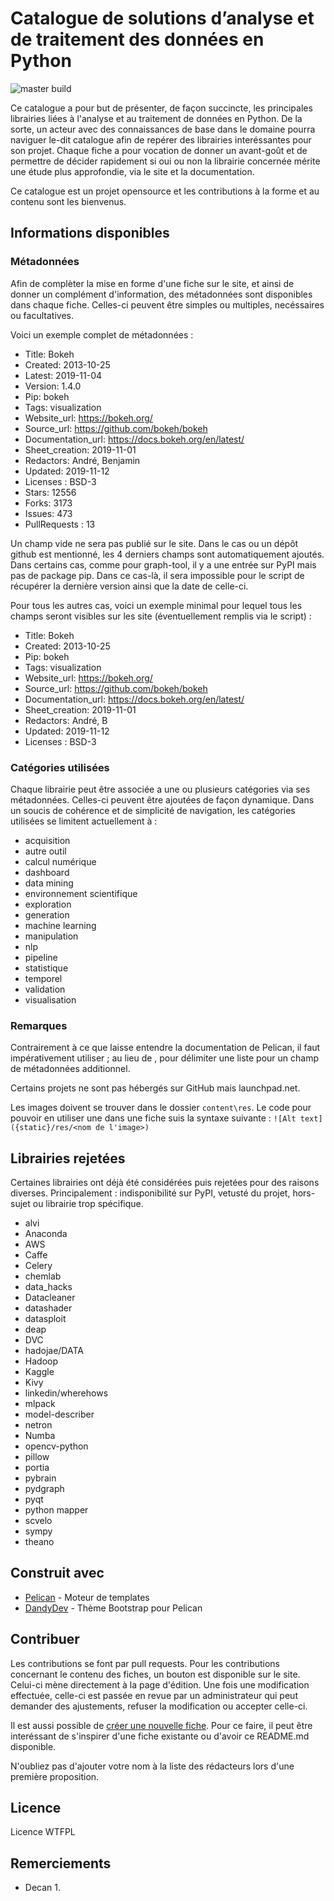 # Catalogue de solutions d’analyse et de traitement des données en Python

![master build](https://github.com/ecos-umons/catalogue-python/workflows/CI/badge.svg)

Ce catalogue a pour but de présenter, de façon succincte, les principales librairies liées à l'analyse et au traitement de données en Python. De la sorte, un acteur avec des connaissances de base dans le domaine pourra naviguer le-dit catalogue afin de repérer des librairies interéssantes pour son projet. Chaque fiche a pour vocation de donner un avant-goût et de permettre de décider rapidement si oui ou non la librairie concernée mérite une étude plus approfondie, via le site et la documentation.

Ce catalogue est un projet opensource et les contributions à la forme et au contenu sont les bienvenus.

## Informations disponibles

### Métadonnées

Afin de complèter la mise en forme d'une fiche sur le site, et ainsi de donner un complément d'information, des métadonnées sont disponibles dans chaque fiche. Celles-ci peuvent être simples ou multiples, necéssaires ou facultatives.

Voici un exemple complet de métadonnées :

* Title: Bokeh <!-- Nom de la librairie -->
* Created: 2013-10-25 <!-- Première publication de la librairie -->
* Latest: 2019-11-04 <!-- Dernière mise à jour de la librairie -->
* Version: 1.4.0 <!-- Version a la date latest -->
* Pip: bokeh <!-- Adresse PyPI -->
* Tags: visualization <!-- Categories (1+) -->
* Website_url: https://bokeh.org/ <!-- Site web (présentation) -->
* Source_url: https://github.com/bokeh/bokeh <!-- Sources (code) -->
* Documentation_url: https://docs.bokeh.org/en/latest/ <!-- Documentation (api, fonctionnement) -->
* Sheet_creation: 2019-11-01 <!-- Première version de la fiche -->
* Redactors: André, Benjamin <!-- Rédacteurs de la fiche -->
* Updated: 2019-11-12 <!-- Date de dernière modification de la fiche -->
* Licenses : BSD-3 <!-- License(s) -->
* Stars: 12556
* Forks: 3173
* Issues: 473
* PullRequests : 13

Un champ vide ne sera pas publié sur le site. Dans le cas ou un dépôt github est mentionné, les 4 derniers champs sont automatiquement ajoutés. Dans certains cas, comme pour graph-tool, il y a une entrée sur PyPI mais pas de package pip. Dans ce cas-là, il sera impossible pour le script de récupérer la dernière version ainsi que la date de celle-ci.

Pour tous les autres cas, voici un exemple minimal pour lequel tous les champs seront visibles sur les site (éventuellement remplis via le script) :

* Title: Bokeh <!-- Nom de la librairie -->
* Created: 2013-10-25 <!-- Première publication de la librairie -->
* Pip: bokeh <!-- Adresse PyPI -->
* Tags: visualization <!-- Categories (1+) -->
* Website_url: https://bokeh.org/ <!-- Site web (présentation) -->
* Source_url: https://github.com/bokeh/bokeh <!-- Sources (code) -->
* Documentation_url: https://docs.bokeh.org/en/latest/ <!-- Documentation (api, fonctionnement) -->
* Sheet_creation: 2019-11-01 <!-- Première version de la fiche -->
* Redactors: André, B<!-- Rédacteurs de la fiche -->
* Updated: 2019-11-12 <!-- Date de dernière modification de la fiche -->
* Licenses : BSD-3 <!-- License(s) -->


### Catégories utilisées

Chaque librairie peut être associée a une ou plusieurs catégories via ses métadonnées. Celles-ci peuvent être ajoutées de façon dynamique. Dans un soucis de cohérence et de simplicité de navigation, les catégories utilisées se limitent actuellement à :

* acquisition
* autre outil
* calcul numérique
* dashboard
* data mining
* environnement scientifique
* exploration
* generation
* machine learning
* manipulation
* nlp
* pipeline
* statistique
* temporel
* validation
* visualisation

### Remarques

Contrairement à ce que laisse entendre la documentation de Pelican, il faut impérativement utiliser ; au lieu de , pour délimiter une liste pour un champ de métadonnées additionnel.

Certains projets ne sont pas hébergés sur GitHub mais launchpad.net.

Les images doivent se trouver dans le dossier `content\res`. Le code pour pouvoir en utiliser une dans une fiche suis la syntaxe suivante : `![Alt text]({static}/res/<nom de l'image>)`

## Librairies rejetées

Certaines librairies ont déjà été considérées puis rejetées pour des raisons diverses. Principalement : indisponibilité sur PyPI, vetusté du projet, hors-sujet ou librairie trop spécifique.

* alvi
* Anaconda
* AWS
* Caffe
* Celery
* chemlab
* data_hacks
* Datacleaner
* datashader
* datasploit
* deap
* DVC
* hadojae/DATA
* Hadoop
* Kaggle
* Kivy
* linkedin/wherehows
* mlpack
* model-describer
* netron
* Numba
* opencv-python
* pillow
* portia
* pybrain
* pydgraph
* pyqt
* python mapper
* scvelo
* sympy
* theano


## Construit avec

* [Pelican](https://github.com/getpelican/pelican) - Moteur de templates
* [DandyDev](https://github.com/DandyDev) - Thème Bootstrap pour Pelican

## Contribuer

Les contributions se font par pull requests. Pour les contributions concernant le contenu des fiches, un bouton est disponible sur le site. Celui-ci mène directement à la page d'édition. Une fois une modification effectuée, celle-ci est passée en revue par un administrateur qui peut demander des ajustements, refuser la modification ou accepter celle-ci.

Il est aussi possible de [créer une nouvelle fiche](https://github.com/ecos-umons/catalogue-python/new/master/content/markdowns). Pour ce faire, il peut être interéssant de s'inspirer d'une fiche existante ou d'avoir ce README.md disponible.

N'oubliez pas d'ajouter votre nom à la liste des rédacteurs lors d'une première proposition.

## Licence

Licence WTFPL

## Remerciements

* Decan 1.
